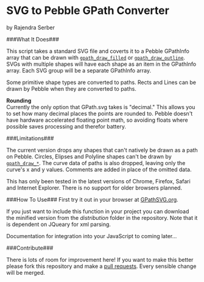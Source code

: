 # SVG to Pebble GPath Converter #

by
Rajendra Serber

###What It Does###

This script takes a standard SVG file and coverts it to a Pebble GPathInfo array that can be drawn with [`gpath_draw_filled`][draw_docs] or [`gpath_draw_outline`][draw_docs]. SVGs with multiple shapes will have each shape as an item in the GPathInfo array. Each SVG group will be a separate GPathInfo array.

Some primitive shape types are converted to paths. Rects and Lines can be drawn by Pebble when they are converted to paths.

**Rounding**  
Currently the only option that GPath.svg takes is "decimal." This allows you to set how many decimal places the points are rounded to. Pebble doesn't have hardware accelerated floating point math, so avoiding floats where possible saves processing and therefor battery.

###Limitations###

The current version drops any shapes that can't natively be drawn as a path on Pebble. Circles, Elipses and Polyline shapes can't be drawn by [`gpath_draw_*`][draw_docs]. The curve data of paths is also dropped, leaving only the curve's x and y values. Comments are added in place of the omitted data.

This has only been tested in the latest versions of Chrome, Firefox, Safari and Internet Explorer. There is no support for older browsers planned.

###How To Use###
First try it out in your browser at [GPathSVG.org](http://gpathsvg.org).

If you just want to include this function in your project you can download the minified version from the *distribution* folder in the repository. Note that it is dependent on JQueary for xml parsing.

Documentation for integration into your JavaScript to coming later... 


###Contribute###

There is lots of room for improvement here! If you want to make this better please fork this repository and make a [pull requests](https://help.github.com/articles/using-pull-requests). Every sensible change will be merged.


[draw_docs]: http://developer.getpebble.com/docs/c/group___path_drawing.html "Pebble GPath draw documentation"
